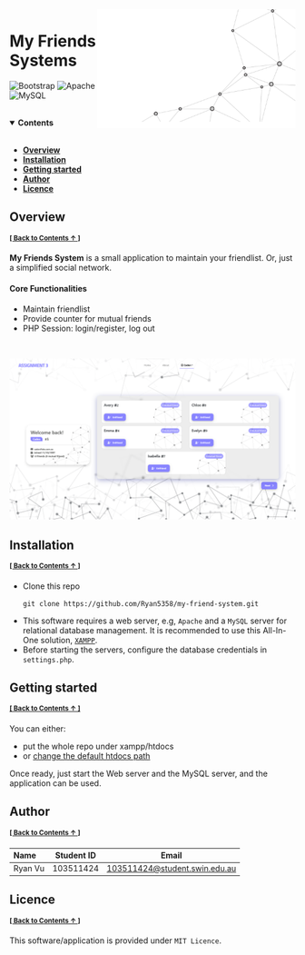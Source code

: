 <img align=right src="static/project-thumb.png" alt="project-thumb.png" width=350>

<h1>My Friends Systems</h1>

![Bootstrap](https://img.shields.io/badge/bootstrap-%238511FA.svg?style=for-the-badge&logo=bootstrap&logoColor=white) ![Apache](https://img.shields.io/badge/apache-%23D42029.svg?style=for-the-badge&logo=apache&logoColor=white) ![MySQL](https://img.shields.io/badge/mysql-000.svg?style=for-the-badge&logo=mysql&logoColor=white)


<br>

<details id="nav" open>
<summary><b>Contents</b></summary><br>

- [**Overview**](#overview)
- [**Installation**](#installation) 
- [**Getting started**](#getting-started)
- [**Author**](#author) 
- [**Licence**](#licence)

</details>

## Overview
<sup>[**\[ Back to Contents  ↑ \]**](#nav)</sup>

**My Friends System** is a small application to maintain your friendlist. Or, just a simplified social network.

#### Core Functionalities
- Maintain friendlist
- Provide counter for mutual friends
- PHP Session: login/register, log out

<br>

![demo.png](static/demo.png)

## Installation
<sup>[**\[ Back to Contents  ↑ \]**](#nav)</sup>

- Clone this repo
  ```
  git clone https://github.com/Ryan5358/my-friend-system.git
  ```
- This software requires a web server, e.g, `Apache` and a `MySQL` server for relational database management. It is recommended to use this All-In-One solution, [`XAMPP`](https://www.apachefriends.org/download.html).
- Before starting the servers, configure the database credentials in `settings.php`.

## Getting started
<sup>[**\[ Back to Contents  ↑ \]**](#nav)</sup>

You can either: 
- put the whole repo under xampp/htdocs 
- or [change the default htdocs path](https://bobcares.com/blog/xampp-change-htdocs-location-windows/#:~:text=We%20can%20do%20this%20by,them%20to%20the%20new%20location.)

Once ready, just start the Web server and the MySQL server, and the application can be used.

## Author
<sup>[**\[ Back to Contents  ↑ \]**](#nav)</sup>

| Name                 | Student ID | Email                         |
| :------------------- | ---------- | :---------------------------: |
| Ryan Vu              | 103511424  | 103511424@student.swin.edu.au |

## Licence
<sup>[**\[ Back to Contents  ↑ \]**](#nav)</sup>

This software/application is provided under `MIT Licence`.
